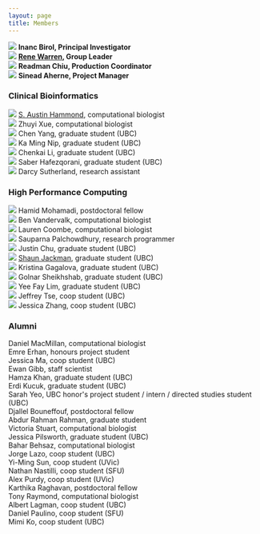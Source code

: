 ```yaml
---
layout: page
title: Members
---
```


<img class="avatar" src="assets/avatars/ibirol.jpeg"> **Inanc Birol, Principal Investigator**  <br>
<img class="avatar" src="assets/avatars/rwarren.png"> **[Rene Warren](member/rwarren), Group Leader**  <br>
<img class="avatar" src="assets/avatars/rchiu.jpg"> **Readman Chiu, Production Coordinator**  <br>
<img class="avatar" src="assets/avatars/saherne.jpg"> **Sinead Aherne, Project Manager**<br>

### Clinical Bioinformatics

<img class="avatar" src="assets/avatars/ahammond.jpg"> [S. Austin Hammond](member/ahammond), computational biologist<br>
<img class="avatar" src="assets/avatars/zxue.jpg"> Zhuyi Xue, computational biologist  <br>
<img class="avatar" src="assets/avatars/cyang.jpg"> Chen Yang, graduate student (UBC)  <br>
<img class="avatar" src="assets/avatars/kmnip.png"> Ka Ming Nip, graduate student (UBC)  <br>
<img class="avatar" src="assets/avatars/cli.jpg"> Chenkai Li, graduate student (UBC)<br>
<img class="avatar" src="assets/avatars/shafezqorani.png"> Saber Hafezqorani, graduate student (UBC)<br>
<img class="avatar" src="assets/avatars/dsutherland.jpg"> Darcy Sutherland, research assistant<br>

### High Performance Computing

<img class="avatar" src="assets/avatars/hmohamadi.jpeg"> Hamid Mohamadi, postdoctoral fellow  <br>
<img class="avatar" src="assets/avatars/bvandervalk.jpeg"> Ben Vandervalk, computational biologist  <br>
<img class="avatar" src="assets/avatars/lcoombe.jpg"> Lauren Coombe, computational biologist  <br>
<img class="avatar" src="assets/avatars/spchowdhury.jpg"> Sauparna Palchowdhury, research programmer  <br>
<img class="avatar" src="assets/avatars/jchu.jpeg"> Justin Chu, graduate student (UBC)  <br>
<img class="avatar" src="assets/avatars/sjackman.jpeg"> [Shaun Jackman](member/sjackman), graduate student (UBC)  <br>
<img class="avatar" src="assets/avatars/kgagalova.jpg"> Kristina Gagalova, graduate student (UBC)  <br>
<img class="avatar" src="assets/avatars/gsheikhshab.jpg"> Golnar Sheikhshab, graduate student (UBC)<br>
<img class="avatar" src="assets/avatars/yflim.jpg"> Yee Fay Lim, graduate student (UBC)  <br>
<img class="avatar" src="assets/avatars/jtse.jpg"> Jeffrey Tse, coop student (UBC)<br>
<img class="avatar" src="assets/avatars/jzhang.jpg"> Jessica Zhang, coop student (UBC)<br>

### Alumni

Daniel MacMillan, computational biologist<br>
Emre Erhan, honours project student<br>
Jessica Ma, coop student (UBC)<br>
Ewan Gibb, staff scientist  <br>
Hamza Khan, graduate student (UBC)  <br>
Erdi Kucuk, graduate student (UBC)  <br>
Sarah Yeo, UBC honor's project student / intern / directed studies student (UBC)  <br>
Djallel Bouneffouf, postdoctoral fellow  <br>
Abdur Rahman Rahman, graduate student<br>
Victoria Stuart, computational biologist<br>
Jessica Pilsworth, graduate student (UBC)  <br>
Bahar Behsaz, computational biologist  <br>
Jorge Lazo, coop student (UBC)<br>
Yi-Ming Sun, coop student (UVic)  <br>
Nathan Nastilli, coop student (SFU)  <br>
Alex Purdy, coop student (UVic)  <br>
Karthika Raghavan, postdoctoral fellow  <br>
Tony Raymond, computational biologist  <br>
Albert Lagman, coop student (UBC)  <br>
Daniel Paulino, coop student (SFU)  <br>
Mimi Ko, coop student (UBC)  <br>
